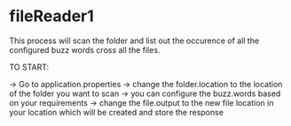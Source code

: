 # fileReader1
This process will scan the folder and list out the occurence of all the configured buzz words cross all the files.

TO START:

-> Go to application.properties
-> change the folder.location to the location of the folder you want to scan
-> you can configure the buzz.words based on your requirements
-> change the file.output to the new file location in your location which will be created and store the response
